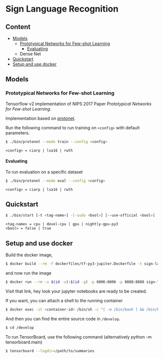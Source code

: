 # Sign Language Recognition

## Content

- [Models](#models)
  - [Prototypical Networks for Few-shot Learning](#prototypical-networks-for-few-shot-learning)
    - [Evaluating](#evaluating)
  - Dense Net
- [Quickstart](#quickstart)
- [Setup and use docker](#setup-and-use-docker)

## Models

### Prototypical Networks for Few-shot Learning

Tensorflow v2 implementation of NIPS 2017 Paper _Prototypical Networks for Few-shot Learning_.

Implementation based on [protonet](https://github.com/ulises-jeremias/prototypical-networks-tf).

Run the following command to run training on `<config>` with default parameters.

```sh
$ ./bin/protonet --mode train --config <config>
```

`<config> = ciarp | lsa16 | rwth`

#### Evaluating

To run evaluation on a specific dataset

```sh
$ ./bin/protonet --mode eval --config <config>
```

`<config> = ciarp | lsa16 | rwth`

## Quickstart

```sh
$ ./bin/start [-t <tag-name>] -[-sudo <bool>] [--use-official <bool>]
```

```
<tag-name> = cpu | devel-cpu | gpu | nightly-gpu-py3
<bool> = false | true
```

## Setup and use docker

Build the docker image,

```sh
$ docker build --rm -f dockerfiles/tf-py3-jupiter.Dockerfile -t sign-language-recognition:latest .
```

and now run the image

```sh
$ docker run --rm -u $(id -u):$(id -g) -p 6006:6006 -p 8888:8888 sign-language-recognition:latest
```

Visit that link, hey look your jupyter notebooks are ready to be created.

If you want, you can attach a shell to the running container

```sh
$ docker exec -it <container-id> /bin/sh -c "[ -e /bin/bash ] && /bin/bash || /bin/sh"
```

And then you can find the entire source code in `/develop`.

```sh
$ cd /develop
```

To run TensorBoard, use the following command (alternatively python -m tensorboard.main)

```sh
$ tensorboard --logdir=/path/to/summaries
```
